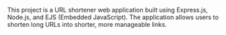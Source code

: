 This project is a URL shortener web application built using Express.js, Node.js, and EJS (Embedded JavaScript). The application allows users to shorten long URLs into shorter, more manageable links.
